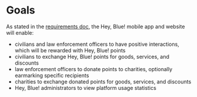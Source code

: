 # Goals
As stated in the [requirements doc](https://docs.google.com/document/d/10o-4eEzFo005pqDt_ORCztzaQCQ_9FNWYrxFasou3Eo/edit#), the Hey, Blue! mobile app and website will enable:
- civilians and law enforcement officers to have positive interactions, which will be rewarded with Hey, Blue! points
- civilians to exchange Hey, Blue! points for goods, services, and discounts
- law enforcement officers to donate points to charities, optionally earmarking specific recipients
- charities to exchange donated points for goods, services, and discounts
- Hey, Blue! administrators to view platform usage statistics
